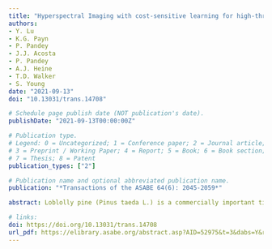 ```yaml
---
title: "Hyperspectral Imaging with cost-sensitive learning for high-throughput screening of loblolly pine (Pinus Taeda L.) seedling for freeze tolerance"
authors: 
- Y. Lu 
- K.G. Payn 
- P. Pandey
- J.J. Acosta
- P. Pandey
- A.J. Heine 
- T.D. Walker
- S. Young
date: "2021-09-13"
doi: "10.13031/trans.14708"

# Schedule page publish date (NOT publication's date).
publishDate: "2021-09-13T00:00:00Z"

# Publication type.
# Legend: 0 = Uncategorized; 1 = Conference paper; 2 = Journal article;
# 3 = Preprint / Working Paper; 4 = Report; 5 = Book; 6 = Book section;
# 7 = Thesis; 8 = Patent
publication_types: ["2"]

# Publication name and optional abbreviated publication name.
publication: "*Transactions of the ASABE 64(6): 2045-2059*"

abstract: Loblolly pine (Pinus taeda L.) is a commercially important timber species planted across a wide temperature gradient in the southeastern U.S. It is critical to ensure that the planting stock is suitably adapted to the growing environment to achieve high productivity and survival. Long-term field studies, although considered the most reliable method for assessing cold hardiness of loblolly pine, are extremely resource-intensive and time-consuming. The development of a highthroughput screening tool to characterize and classify freeze tolerance among different genetic entries of seedlings will facilitate accurate deployment of highly productive and well-adapted families across the landscape. This study presents a novel approach using hyperspectral imaging to screen loblolly pine seedlings for freeze tolerance. A diverse population of 1549 seedlings raised in a nursery were subjected to an artificial mid-winter freeze using a freeze chamber. A customassembled hyperspectral imaging system was used for in-situ scanning of the seedlings before and periodically after the freeze event, followed by visual scoring of the frozen seedlings. A hyperspectral data processing pipeline was developed to segment individual seedlings and extract the spectral data. Examination of the spectral features of the seedlings revealed reductions in chlorophylls and water concentrations in the freeze-susceptible plants. Because the majority of seedlings were freeze-stressed, leading to severe class imbalance in the hyperspectral data, a cost-sensitive learning technique that aims to optimize a class-specific cost matrix in classification schemes was proposed for modeling the imbalanced hyperspectral data, classifying the seedlings into healthy and freeze-stressed phenotypes. Cost optimization was effective for boosting the classification accuracy compared to regular modeling that assigns equal costs to individual classes. Full-spectrum, costoptimized support vector machine (SVM) models achieved geometric classification accuracies of 75% to 78% before and within 10 days after the freeze event, and up to 96% for seedlings 41 days after the freeze event. The top portions of seedlings were more indicative of freeze events than the middle and bottom portions, leading to better classification accuracies. Further, variable selection enabled significant reductions in wavelengths while achieving even better accuracies of up to 97% than full-spectrum SVM modeling. This study demonstrates that hyperspectral imaging can provide tree breeders with a valuable tool for improved efficiency and objectivity in the characterization and screening of freeze tolerance for loblolly pine.

# links: 
doi: https://doi.org/10.13031/trans.14708
url_pdf: https://elibrary.asabe.org/abstract.asp?AID=52975&t=3&dabs=Y&redir=&redirType=
---
```

